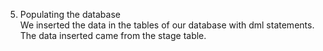 5. Populating the database <br>
We inserted the data in the tables of our database with dml statements. The data inserted came from the stage table.
